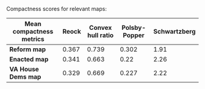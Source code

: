 Compactness scores for relevant maps:

| Mean compactness metrics | Reock | Convex hull ratio | Polsby-Popper | Schwartzberg |
| ------ | ------ | ------ | ------ | ------ |
| __Reform map__ | 0.367 | 0.739 | 0.302 | 1.91 |
| __Enacted map__ | 0.341 | 0.663 | 0.22 | 2.26 |
| __VA House Dems map__ | 0.329 | 0.669 | 0.227 | 2.22 |
